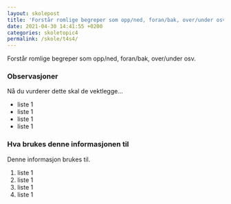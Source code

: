 ```yaml
---
layout: skolepost
title: 'Forstår romlige begreper som opp/ned, foran/bak, over/under osv.'
date: 2021-04-30 14:41:55 +0200
categories: skoletopic4
permalink: /skole/t4s4/
---
```


Forstår romlige begreper som opp/ned, foran/bak, over/under osv.

### Observasjoner

Nå du vurderer dette skal de vektlegge...

- liste 1
- liste 1
- liste 1
- liste 1

### Hva brukes denne informasjonen til

Denne informasjon brukes til.

1. liste 1
2. liste 1
3. liste 1
4. liste 1
